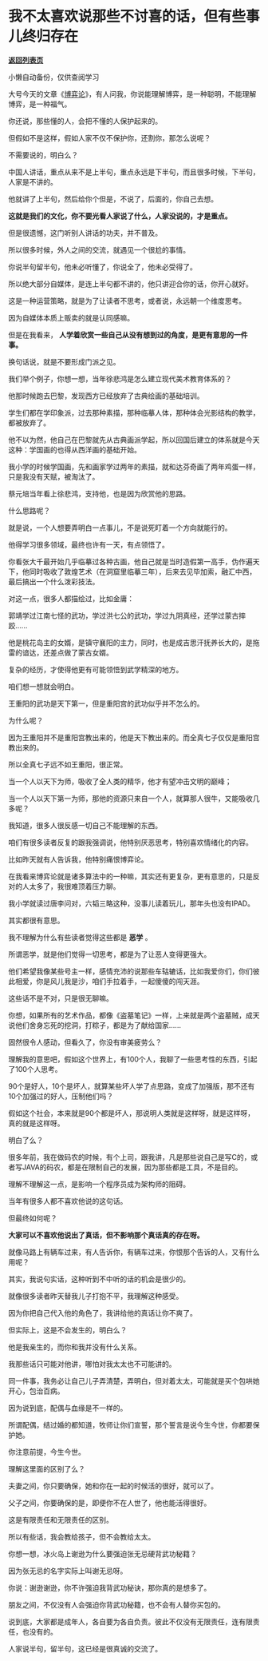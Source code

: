 # 我不太喜欢说那些不讨喜的话，但有些事儿终归存在

[**返回列表页**](/gzh/记忆承载3)

小懒自动备份，仅供查阅学习

大号今天的文章《[博弈论](https://mp.weixin.qq.com/s?__biz=MzU0MjYwNDU2Mw==&mid=2247491164&idx=2&sn=0d98911c21a2b6dbf2b562c44c25cdfb&chksm=fb197220cc6efb36d0b57362954f76c251d517356e3cf6fd6546e0fce71a959108a7d97a516c&token=1103382918&lang=zh_CN&scene=21#wechat_redirect)》，有人问我，你说能理解博弈，是一种聪明，不能理解博弈，是一种福气。  

  

你还说，那些懂的人，会把不懂的人保护起来的。

  

但假如不是这样，假如人家不仅不保护你，还割你，那怎么说呢？  

  

不需要说的，明白么？  

  

中国人讲话，重点从来不是上半句，重点永远是下半句，而且很多时候，下半句，人家是不讲的。

  

他就讲了上半句，然后给你个但是，不说了，后面的，你自己去想。  

  

 **这就是我们的文化，你不要光看人家说了什么，人家没说的，才是重点。**

  

但是很遗憾，这门听别人讲话的功夫，并不普及。  

  

所以很多时候，外人之间的交流，就遇见一个很尬的事情。

  

你说半句留半句，他未必听懂了，你说全了，他未必受得了。

  

所以绝大部分自媒体，是连上半句都不讲的，他只讲迎合你的话，你开心就好。

  

这是一种运营策略，就是为了让读者不思考，或者说，永远朝一个维度思考。

  

因为自媒体本质上贩卖的就是认同感嘛。  

  

但是在我看来， **人学着欣赏一些自己从没有想到过的角度，是更有意思的一件事。**

  

换句话说，就是不要形成门派之见。

  

我们举个例子，你想一想，当年徐悲鸿是怎么建立现代美术教育体系的？

  

他那时候跑去巴黎，发现西方已经放弃了古典绘画的基础培训。  

  

学生们都在学印象派，过去那种素描，那种临摹人体，那种体会光影结构的教学，都被放弃了。

  

他不以为然，他自己在巴黎就先从古典画派学起，所以回国后建立的体系就是今天这种：学国画的也得从西洋画的基础开始。

  

我小学的时候学国画，先和画家学过两年的素描，就和达芬奇画了两年鸡蛋一样，只是我没有天赋，被淘汰了。  

  

蔡元培当年看上徐悲鸿，支持他，也是因为欣赏他的思路。  

  

什么思路呢？

  

就是说，一个人想要弄明白一点事儿，不是说死盯着一个方向就能行的。

  

他得学习很多领域，最终也许有一天，有点领悟了。

  

你看张大千最开始几乎临摹过各种古画，他自己就是当时造假第一高手，伪作遍天下，他同时吸收了敦煌艺术（在洞窟里临摹三年），后来去见毕加索，融汇中西，最后搞出一个什么泼彩技法。

  

对这一点，很多人都描绘过，比如金庸：

  

郭靖学过江南七怪的武功，学过洪七公的武功，学过九阴真经，还学过蒙古摔跤......

  

他是桃花岛主的女婿，是镇守襄阳的主力，同时，也是成吉思汗抚养长大的，是拖雷的谙达，还差点做了蒙古女婿。  

  

复杂的经历，才使得他更有可能领悟到武学精深的地方。

  

咱们想一想就会明白。  

  

王重阳的武功是天下第一，但是重阳宫的武功似乎并不怎么的。

  

为什么呢？

  

因为王重阳并不是重阳宫教出来的，他是天下教出来的。而全真七子仅仅是重阳宫教出来的。

  

所以全真七子远不如王重阳，很正常。

  

当一个人以天下为师，吸收了全人类的精华，他才有望冲击文明的巅峰；

  

当一个人以天下第一为师，那他的资源只来自一个人，就算那人很牛，又能吸收几多呢？

  

我知道，很多人很反感一切自己不能理解的东西。  

  

咱们有很多读者反复的跟我强调说，他特别厌恶思考，特别喜欢情绪化的内容。  

  

比如昨天就有人告诉我，他特别痛恨博弈论。  

  

在我看来博弈论就是诸多算法中的一种嘛，其实还有更复杂，更有意思的，只是反对的人太多了，我很难顶着压力聊。

  

我小学就读过唐李问对，六韬三略这种，没事儿读着玩儿，那年头也没有IPAD。

  

其实都很有意思。

  

我不理解为什么有些读者觉得这些都是 **恶学** 。  

  

所谓恶学，就是他们觉得一切思考，都是为了让恶人变得更强大。  

  

他们希望我像某些号主一样，感情充沛的说那些车轱辘话，比如我爱你们，你们彼此相爱，你是风儿我是沙，咱们手拉着手，一起傻傻的闯天涯。  

  

这些话不是不对，只是很无聊嘛。  

  

你想，如果所有的艺术作品，都像《盗墓笔记》一样，上来就是两个盗墓贼，成天说他们舍身忘死的挖洞，打粽子，都是为了献给国家......

  

固然很令人感动，但看久了，你没有审美疲劳么？

  

理解我的意思吧，假如这个世界上，有100个人，我聊了一些思考性的东西，引起了100个人思考。

  

90个是好人，10个是坏人，就算某些坏人学了点思路，变成了加强版，那不还有10个加强过的好人，压制他们吗？

  

假如这个社会，本来就是90个都是坏人，那说明人类就是这样呀，就是这样呀，真的就是这样呀。  

  

明白了么？

  

很多年前，我在做码农的时候，有个上司，跟我讲，凡是那些说自己是写C的，或者写JAVA的码农，都是在限制自己的发展，因为那些都是工具，不是目的。

  

理解不理解这一点，是影响一个程序员成为架构师的阻碍。

  

当年有很多人都不喜欢他说的这句话。

  

但最终如何呢？

  

 **大家可以不喜欢他说出了真话，但不影响那个真话真的存在呀。**

  

就像马路上有辆车过来，有人告诉你，有辆车过来，你恨那个告诉的人，又有什么用呢？

  

其实，我说句实话，这种听到不中听的话的机会是很少的。  

  

就像很多读者昨天替我儿子打抱不平，我理解这种感受。  

  

因为你把自己代入他的角色了，我讲给他的真话让你不爽了。

  

但实际上，这是不会发生的，明白么？  

  

他是我亲生的，而你和我并没有什么关系。

  

我那些话只可能对他讲，哪怕对我太太也不可能讲的。

  

同一件事，我务必让自己儿子弄清楚，弄明白，但对着太太，可能就是买个包哄她开心，包治百病。  

  

因为说到底，配偶与血缘是不一样的。  

  

所谓配偶，结过婚的都知道，牧师让你们宣誓，那个誓言是说今生今世，你都要保护她。

  

你注意前提，今生今世。  

  

理解这里面的区别了么？

  

夫妻之间，你只要确保，她和你在一起的时候活的很好，就可以了。

  

父子之间，你要确保的是，即便你不在人世了，他也能活得很好。

  

这是有限责任和无限责任的区别。  

  

所以有些话，我会教给孩子，但不会教给太太。

  

你想一想，冰火岛上谢逊为什么要强迫张无忌硬背武功秘籍？

  

因为张无忌的名字实际上叫谢无忌呀。

  

你说：谢逊谢逊，你不许强迫我背武功秘诀，那你真的是想多了。  

  

朋友之间，不仅没有人会强迫你背武功秘籍，也不会有人替你买包的。

  

说到底，大家都是成年人，各自要为各自负责。彼此不仅没有无限责任，连有限责任，也没有的。

  

人家说半句，留半句，这已经是很真诚的交流了。

